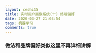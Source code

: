 ```yaml
---
layout: ceshi15
title: 实时用户画像系统(十) 终端偏好
date: 2020-03-27 21:03:54
tags: 机器学习
comments: true
---
```


### 做法和品牌偏好类似这里不再详细讲解

